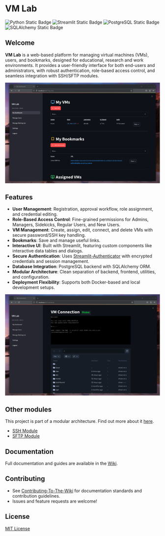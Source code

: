 # VM Lab
![Python Static Badge](https://img.shields.io/badge/Python%203.12.9-%233776AB?style=for-the-badge&logo=python&logoColor=%233776AB&labelColor=yellow&link=https%3A%2F%2Fwww.python.org%2Fdownloads%2Frelease%2Fpython-3129%2F)
![Streamlit Static Badge](https://img.shields.io/badge/Streamlit-%23FF4B4B?style=for-the-badge&logo=streamlit&logoColor=%23FF4B4B&labelColor=white&link=https%3A%2F%2Fstreamlit.io%2F)
![PostgreSQL Static Badge](https://img.shields.io/badge/PostgreSQL-%234169E1?style=for-the-badge&logo=postgresql&logoColor=%234169E1&labelColor=lightgray&link=https%3A%2F%2Fwww.sqlalchemy.org%2F)
![SQLAlchemy Static Badge](https://img.shields.io/badge/SQLAlchemy-%23D71F00?style=for-the-badge&logo=sqlalchemy&logoColor=%23D71F00&labelColor=%23768776&link=https%3A%2F%2Fwww.sqlalchemy.org%2F)



## Welcome

**VM Lab** is a web-based platform for managing virtual machines (VMs), users, and bookmarks, designed for educational, research and work environments. It provides a user-friendly interface for both end-users and administrators, with robust authentication, role-based access control, and seamless integration with SSH/SFTP modules.

![dashboard](screenshot1.png)


## Features

- **User Management**: Registration, approval workflow, role assignment, and credential editing.
- **Role-Based Access Control**: Fine-grained permissions for Admins, Managers, Sidekicks, Regular Users, and New Users.
- **VM Management**: Create, assign, edit, connect, and delete VMs with secure password/SSH key handling.
- **Bookmarks**: Save and manage useful links.
- **Interactive UI**: Built with Streamlit, featuring custom components like interactive data tables and dialogs.
- **Secure Authentication**: Uses [Streamlit-Authenticator](https://github.com/mkhorasani/Streamlit-Authenticator) with encrypted credentials and session management.
- **Database Integration**: PostgreSQL backend with SQLAlchemy ORM.
- **Modular Architecture**: Clean separation of backend, frontend, utilities, and configuration.
- **Deployment Flexibility**: Supports both Docker-based and local development setups.

![connection](screenshot2.png)

## Other modules
This project is part of a modular architecture. Find out more about it [here](https://github.com/isislab-unisa/vm-lab/wiki/The-External-Modules).

- [SSH Module](https://github.com/isislab-unisa/alfresco-ssh)
- [SFTP Module](https://github.com/isislab-unisa/alfresco-sftp)

## Documentation

Full documentation and guides are available in the [Wiki](https://github.com/isislab-unisa/vm-lab/wiki).


## Contributing

- See [Contributing-To-The-Wiki](https://github.com/isislab-unisa/vm-lab/wiki/Contributing-To-The-Wiki) for documentation standards and contribution guidelines.
- Issues and feature requests are welcome!

## License

[MIT License](LICENSE)

